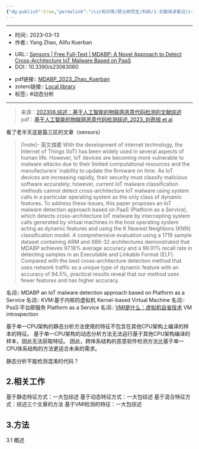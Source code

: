 ```yaml
---
{"dg-publish":true,"permalink":"/czc知识库/硕士研究生/科研/1-文献阅读笔记/z-垃圾&归档文章&其他东西/7-物联网恶意代码检测/MDABP：A Novel Approach to Detect Cross-Architecture IoT Malware Based on PaaS/","dgPassFrontmatter":true,"created":"2024-06-18T17:45:27.087+08:00","updated":"2024-12-08T12:30:21.368+08:00"}
---
```



***
- 时间:: 2023-03-13
- 作者:: Yang Zhao, Alifu Kuerban
* URL:: [Sensors | Free Full-Text | MDABP: A Novel Approach to Detect Cross-Architecture IoT Malware Based on PaaS](https://doi.org/10.3390/s23063060)
* DOI:: 10.3390/s23063060
- pdf链接:: [MDABP_2023_Zhao_Kuerban](MDABP_2023_Zhao_Kuerban.pdf)
- zotero链接:: [Local library](zotero://open-pdf/library/items/SPW2VZM8)
- 标签:: #动态分析
***
>来源：[202306.综述：基于人工智能的物联网恶意代码检测的文献综述](202306.综述：基于人工智能的物联网恶意代码检测的文献综述.md)
>pdf：[基于人工智能的物联网恶意代码检测综述_2023_刘奇旭 et al](基于人工智能的物联网恶意代码检测综述_2023_刘奇旭%20et%20al.pdf) 

看了老半天这是篇三区的文章（sensors）

>[!note]- 英文摘要
>With the development of internet technology, the Internet of Things (IoT) has been widely used in several aspects of human life. However, IoT devices are becoming more vulnerable to malware attacks due to their limited computational resources and the manufacturers’ inability to update the ﬁrmware on time. As IoT devices are increasing rapidly, their security must classify malicious software accurately; however, current IoT malware classiﬁcation methods cannot detect cross-architecture IoT malware using system calls in a particular operating system as the only class of dynamic features. To address these issues, this paper proposes an IoT malware detection approach based on PaaS (Platform as a Service), which detects cross-architecture IoT malware by intercepting system calls generated by virtual machines in the host operating system acting as dynamic features and using the K Nearest Neighbors (KNN) classiﬁcation model. A comprehensive evaluation using a 1719 sample dataset containing ARM and X86-32 architectures demonstrated that MDABP achieves 97.18% average accuracy and a 99.01% recall rate in detecting samples in an Executable and Linkable Format (ELF). Compared with the best cross-architecture detection method that uses network trafﬁc as a unique type of dynamic feature with an accuracy of 94.5%, practical results reveal that our method uses fewer features and has higher accuracy.




名词:: MDABP
	an IoT malware detection approach based on Platform as a Service
名词:: KVM:基于内核的虚拟机
	Kernel-based Virtual Machine 
名词:: PssS:平台即服务
	Platform as a Service 
名词:: [VMI是什么：虚拟机自省技术](VMI是什么：虚拟机自省技术.md)
	VM introspection

基于单一CPU架构的静态分析方法使用的特征不包含在其他CPU架构上编译的样本的特征。
基于单一CPU架构的动态分析方法无法运行基于其他CPU架构编译的样本，因此无法获取特征。
因此，跨体系结构的恶意软件检测方法比基于单一CPU体系结构的方法更适合未来的需求。

静态分析不能检测混淆的代码？


## 2.相关工作
基于静态特征方式：一大包综述
基于动态特征方式：一大包综述
基于混合特征方式：综述三个文章的方法
基于VMI检测的特征：一大包综述

## 3.方法
3.1 概述
